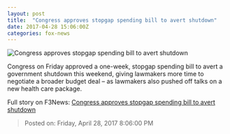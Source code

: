 ```yaml
---
layout: post
title:  "Congress approves stopgap spending bill to avert shutdown"
date: 2017-04-28 15:06:00Z
categories: fox-news
---
```


![Congress approves stopgap spending bill to avert shutdown](http://a57.foxnews.com/media2.foxnews.com/BrightCove/694940094001/2017/04/28/876/493/694940094001_5415206049001_Congress-averts-government-shutdown-for-now.jpg?ve=1&tl=1)

Congress on Friday approved a one-week, stopgap spending bill to avert a government shutdown this weekend, giving lawmakers more time to negotiate a broader budget deal – as lawmakers also pushed off talks on a new health care package.


Full story on F3News: [Congress approves stopgap spending bill to avert shutdown](http://www.f3nws.com/n/f3hmnE)

> Posted on: Friday, April 28, 2017 8:06:00 PM

